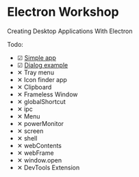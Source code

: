 # Electron Workshop

Creating Desktop Applications With Electron

Todo:

* ☑ [Simple app](https://github.com/arifcakiroglu/electron-workshop/tree/master/simple-app)
* ☑ [Dialog example](https://github.com/arifcakiroglu/electron-workshop/tree/master/dialog-example)
* ✕ Tray menu
* ✕ Icon finder app
* ✕ Clipboard
* ✕ Frameless Window
* ✕ globalShortcut
* ✕ ipc
* ✕ Menu
* ✕ powerMonitor
* ✕ screen
* ✕ shell
* ✕ webContents
* ✕ webFrame
* ✕ window.open
* ✕ DevTools Extension

